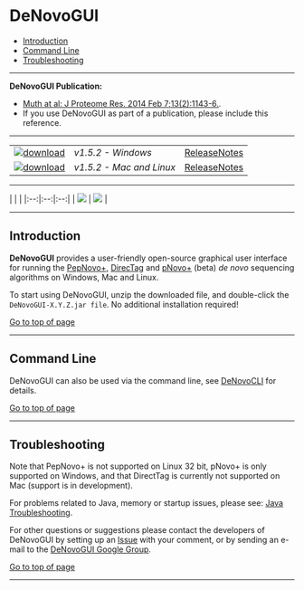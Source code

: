# DeNovoGUI #

  * [Introduction](#introduction)
  * [Command Line](#command-line)
  * [Troubleshooting](#troubleshooting)

---

**DeNovoGUI Publication:**
  * [Muth at al: J Proteome Res. 2014 Feb 7;13(2):1143-6.](http://www.ncbi.nlm.nih.gov/pubmed/24295440).
  * If you use DeNovoGUI as part of a publication, please include this reference.

---

|   |   |   |
| :------------------------- | :--------------- | :--: |
| [![download](https://github.com/compomics/denovogui/wiki/images/download_denovogui_button.png)](http://genesis.ugent.be/maven2/com/compomics/denovogui/DeNovoGUI/1.5.2/DeNovoGUI-1.5.2-windows.zip) | *v1.5.2 - Windows* | [ReleaseNotes](https://github.com/compomics/denovogui/wiki/ReleaseNotes) |
| [![download](https://github.com/compomics/denovogui/wiki/images/download_denovogui_button_mac_linux.png)](http://genesis.ugent.be/maven2/com/compomics/denovogui/DeNovoGUI/1.5.2/DeNovoGUI-1.5.2-mac_and_linux.tar.gz) | *v1.5.2 - Mac and Linux* |[ReleaseNotes](https://github.com/compomics/denovogui/wiki/ReleaseNotes) |

---
|  |  |
|:--:|:--:|:--:|
| [![](https://github.com/compomics/denovogui/wiki/images/DeNovoGUI_small.png)](https://github.com/compomics/denovogui/wiki/images/DeNovoGUI.png) | [![](https://github.com/compomics/denovogui/wiki/images/DeNovoGUI_2_small.png)](https://github.com/compomics/denovogui/wiki/images/DeNovoGUI_2.png) |

---

## Introduction ##

**DeNovoGUI** provides a user-friendly open-source graphical user interface for running the [PepNovo+](http://proteomics.ucsd.edu/Software/PepNovo.html),  [DirecTag](http://fenchurch.mc.vanderbilt.edu/bumbershoot/directag/) and [pNovo+](http://pfind.ict.ac.cn/software/pNovo/) (beta) _de novo_ sequencing algorithms on Windows, Mac and Linux.

To start using DeNovoGUI, unzip the downloaded file, and double-click the `DeNovoGUI-X.Y.Z.jar file`. No additional installation required!

[Go to top of page](#denovogui)

---

## Command Line ##

DeNovoGUI can also be used via the command line, see [DeNovoCLI](https://github.com/compomics/denovogui/wiki/DeNovoCLI) for details.

[Go to top of page](#denovogui)

---

## Troubleshooting ##

Note that PepNovo+ is not supported on Linux 32 bit, pNovo+ is only supported on Windows, and that DirectTag is currently not supported on Mac (support is in development).

For problems related to Java, memory or startup issues, please see: [Java Troubleshooting](https://github.com/compomics/compomics-utilities/wiki/JavaTroubleShooting).

For other questions or suggestions please contact the developers of DeNovoGUI by setting up an [Issue](https://github.com/compomics/denovogui/issues) with your comment, or by sending an e-mail to the [DeNovoGUI Google Group](http://groups.google.com/group/denovogui).

[Go to top of page](#denovogui)

---
